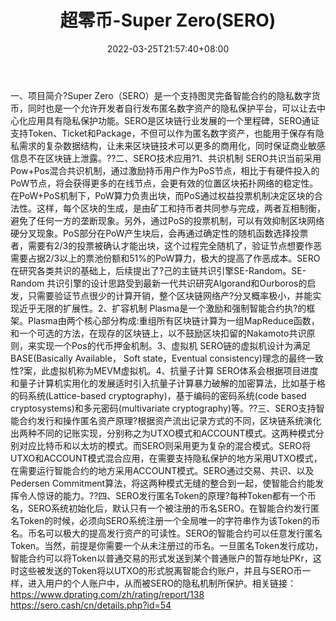 ﻿---
weight: 
title: "超零币-Super Zero(SERO)"
description: "Super Zero（SERO）是一个支持图灵完备智能合约的隐私数字货币，同时也是一个允许开发者自行发布匿名数字资产的隐私保护平台，可以让去中心化应用具有隐私保护功能"
date: 2022-03-25T21:57:40+08:00
lastmod: 2022-03-25T16:45:40+08:00
draft: false
authors: ["Metabd"]
featuredImage: "chaolingbi-super-zerosero.webp"
link: ""
tags: ["数字代币","超零币-Super Zero(SERO)"]
categories: ["navigation"]
navigation: ["数字代币"]
lightgallery: true
toc: true
pinned: false
recommend: false
recommend1: false
---
一、项目简介?Super Zero（SERO）是一个支持图灵完备智能合约的隐私数字货币，同时也是一个允许开发者自行发布匿名数字资产的隐私保护平台，可以让去中心化应用具有隐私保护功能。SERO是区块链行业发展的一个里程碑，SERO通证支持Token、Ticket和Package，不但可以作为匿名数字资产，也能用于保存有隐私需求的复杂数据结构，让未来区块链技术可以更多的商用化，同时保证商业敏感信息不在区块链上泄露。??二、SERO技术应用?1、共识机制
SERO共识当前采用Pow+Pos混合共识机制，通过激励持币用户作为PoS节点，相比于有硬件投入的PoW节点，将会获得更多的在线节点，会更有效的位置区块拓扑网络的稳定性。在PoW+PoS机制下，PoW算力负责出块，而PoS通过权益投票机制决定区块的合法性。这样，每个区块的生成，是由矿工和持币者共同参与完成，两者互相制衡，避免了任何一方的垄断现象。另外，通过PoS的投票机制，可以有效抑制区块网络硬分叉现象。PoS部分在PoW产生块后，会再通过确定性的随机函数选择投票者，需要有2/3的投票被确认才能出块，这个过程完全随机了，验证节点想要作恶需要占据2/3以上的票池份额和51%的PoW算力，极大的提高了作恶成本。SERO在研究各类共识的基础上，后续提出了?己的主链共识引擎SE-Random。SE-Random 共识引擎的设计思路受到最新一代共识研究Algorand和Ourboros的启发，只需要验证节点很少的计算开销，整个区块链网络产?分叉概率极小，并能实现近乎无限的扩展性。2、扩容机制
Plasma是一个激励和强制智能合约执?的框架。Plasma由两个核心部分构成:重组所有区块链计算为一组MapReduce函数，和一个可选的方法，在现存的区块链上，以不鼓励区块扣留的Nakamoto共识原则，来实现一个Pos的代币押金机制。3、虚拟机
SERO链的虚拟机设计为满足BASE(Basically Available， Soft state，Eventual consistency)理念的最终一致性?案，此虚拟机称为MEVM虚拟机。4、抗量子计算
SERO体系会根据项目进度和量子计算机实用化的发展适时引入抗量子计算暴力破解的加密算法，比如基于格的码系统(Lattice-based cryptography)，基于编码的密码系统(code based cryptosystems)和多元密码(multivariate cryptography)等。??三、SERO支持智能合约发行和操作匿名资产原理?根据资产流出记录方式的不同，区块链系统演化出两种不同的记账实现，分别称之为UTXO模式和ACCOUNT模式。这两种模式分别对应比特币和以太坊的模式。而SERO则采用更为复杂的混合模式。SERO将UTXO和ACCOUNT模式混合应用，在需要支持隐私保护的地方采用UTXO模式，在需要运行智能合约的地方采用ACCOUNT模式。SERO通过交易、共识、以及Pedersen Commitment算法，将这两种模式无缝的整合到一起，使智能合约能发挥令人惊讶的能力。??四、SERO发行匿名Token的原理?每种Token都有一个币名，SERO系统初始化后，默认只有一个被注册的币名SERO。在智能合约发行匿名Token的时候，必须向SERO系统注册一个全局唯一的字符串作为该Token的币名。币名可以极大的提高发行资产的可读性。SERO的智能合约可以任意发行匿名Token。当然，前提是你需要一个从未注册过的币名。一旦匿名Token发行成功，智能合约可以将Token以普通交易的形式发送到某个普通账户的暂存地址PKr，这时这些被发送的Token将以UTXO的形式脱离智能合约账户，并且与SERO币一样，进入用户的个人账户中，从而被SERO的隐私机制所保护。相关链接：
https://www.dprating.com/zh/rating/report/138
https://sero.cash/cn/details.php?id=54

